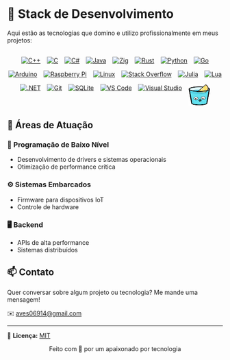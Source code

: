 # 🚀 Stack de Desenvolvimento  

Aqui estão as tecnologias que domino e utilizo profissionalmente em meus projetos:  

<div align="center">
    <div style="display: flex; flex-wrap: wrap; justify-content: center; gap: 15px; margin: 30px 0;">
        <!-- Tecnologias existentes -->
        <a href="https://isocpp.org/" target="_blank" title="C++">
            <img src="https://upload.wikimedia.org/wikipedia/commons/1/18/ISO_C%2B%2B_Logo.svg" alt="C++" width="50" height="50">
        </a>
        <a href="https://www.iso.org/standard/74528.html" target="_blank" title="C">
            <img src="https://upload.wikimedia.org/wikipedia/commons/1/19/C_Logo.png" alt="C" width="50" height="50">
        </a>
        <a href="https://dotnet.microsoft.com/" target="_blank" title="C#">
            <img src="https://upload.wikimedia.org/wikipedia/commons/4/4f/Csharp_Logo.png" alt="C#" width="50" height="50">
        </a>
        <a href="https://www.java.com/" target="_blank" title="Java">
            <img src="https://upload.wikimedia.org/wikipedia/en/3/30/Java_programming_language_logo.svg" alt="Java" width="50" height="50">
        </a>
        <a href="https://ziglang.org/" target="_blank" title="Zig">
            <img src="https://ziglang.org/img/zig-logo-dark.svg" alt="Zig" width="50" height="50">
        </a>
        <a href="https://www.rust-lang.org/" target="_blank" title="Rust">
            <img src="https://www.rust-lang.org/static/images/rust-logo-blk.svg" alt="Rust" width="50" height="50">
        </a>
        <a href="https://www.python.org/" target="_blank" title="Python">
            <img src="https://www.python.org/static/community_logos/python-logo.png" alt="Python" width="50" height="50">
        </a>
        <a href="https://go.dev/" target="_blank" title="Go">
            <img src="https://go.dev/images/go-logo-blue.svg" alt="Go" width="50" height="50">
        </a>
        <a href="https://www.arduino.cc/" target="_blank" title="Arduino">
            <img src="https://upload.wikimedia.org/wikipedia/commons/8/87/Arduino_Logo.svg" alt="Arduino" width="50" height="50">
        </a>
        <a href="https://www.raspberrypi.org/" target="_blank" title="Raspberry Pi">
            <img src="https://upload.wikimedia.org/wikipedia/en/thumb/c/cb/Raspberry_Pi_Logo.svg/1920px-Raspberry_Pi_Logo.svg.png" alt="Raspberry Pi" width="50" height="50">
        </a>
        <a href="https://www.linux.org/" target="_blank" title="Linux">
            <img src="https://upload.wikimedia.org/wikipedia/commons/a/af/Tux.png" alt="Linux" width="50" height="50">
        </a>
        <a href="https://stackoverflow.com/" target="_blank" title="Stack Overflow">
            <img src="https://upload.wikimedia.org/wikipedia/commons/e/ef/Stack_Overflow_icon.svg" alt="Stack Overflow" width="50" height="50">
        </a>
        <a href="https://julialang.org/" target="_blank" title="Julia">
            <img src="https://upload.wikimedia.org/wikipedia/commons/1/1f/Julia_Programming_Language_Logo.svg" alt="Julia" width="50" height="50">
        </a>
        <a href="https://www.lua.org/" target="_blank" title="Lua">
            <img src="https://upload.wikimedia.org/wikipedia/commons/c/cf/Lua-Logo.svg" alt="Lua" width="50" height="50">
        </a>
        <a href="https://dotnet.microsoft.com/" target="_blank" title=".NET">
            <img src="https://upload.wikimedia.org/wikipedia/commons/e/ee/.NET_Core_Logo.svg" alt=".NET" width="50" height="50">
        </a>
        <a href="https://git-scm.com/" target="_blank" title="Git">
            <img src="https://git-scm.com/images/logos/downloads/Git-Icon-1788C.png" alt="Git" width="50" height="50">
        </a>
        <a href="https://www.sqlite.org/" target="_blank" title="SQLite">
            <img src="https://upload.wikimedia.org/wikipedia/commons/3/38/SQLite370.svg" alt="SQLite" width="50" height="50">
        </a>
        <a href="https://code.visualstudio.com/" target="_blank" title="VS Code">
            <img src="https://upload.wikimedia.org/wikipedia/commons/9/9a/Visual_Studio_Code_1.35_icon.svg" alt="VS Code" width="50" height="50">
        </a>
        <a href="https://visualstudio.microsoft.com/" target="_blank" title="Visual Studio">
            <img src="https://upload.wikimedia.org/wikipedia/commons/2/2c/Visual_Studio_Icon_2022.svg" alt="Visual Studio" width="50" height="50">
        </a>
        <a href="https://gin-gonic.com/" target="_blank" title="Gin Gonic">
            <img src="https://raw.githubusercontent.com/gin-gonic/logo/master/color.png" alt="Gin Gonic" width="50" height="50">
        </a>
    </div>
</div>

## 🎯 Áreas de Atuação  

### 🔧 Programação de Baixo Nível  
- Desenvolvimento de drivers e sistemas operacionais  
- Otimização de performance crítica  

### ⚙️ Sistemas Embarcados  
- Firmware para dispositivos IoT  
- Controle de hardware  

### 🖥️ Backend  
- APIs de alta performance  
- Sistemas distribuídos  

## 📫 Contato  

Quer conversar sobre algum projeto ou tecnologia? Me mande uma mensagem!  

✉️ [aves06914@gmail.com](mailto:aves06914@gmail.com)  

---

📝 **Licença:** [MIT](LICENSE)  

<p align="center">Feito com 💙 por um apaixonado por tecnologia</p>
